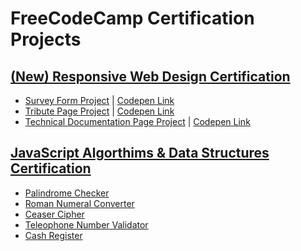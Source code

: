 # FreeCodeCamp Certification Projects

## [(New) Responsive Web Design Certification](https://www.freecodecamp.org/learn/2022/responsive-web-design/)

* [Survey Form Project](https://github.com/karanse/freecodecamp_projects/tree/main/responsive_web_design/survey_form) | [Codepen Link](https://codepen.io/karanse/pen/XWPdOxM)
* [Tribute Page Project](https://github.com/karanse/freecodecamp_projects/tree/main/responsive_web_design/tribute_page) | [Codepen Link](https://codepen.io/karanse/pen/ZEMWwjO)
* [Technical Documentation Page Project](https://github.com/karanse/freecodecamp_projects/tree/main/responsive_web_design/technical_documentation_page) | [Codepen Link](https://codepen.io/karanse/pen/qBMaRbV)

## [JavaScript Algorthims & Data Structures Certification](https://www.freecodecamp.org/learn/javascript-algorithms-and-data-structures/)

* [Palindrome Checker]()
* [Roman Numeral Converter]()
* [Ceaser Cipher]()
* [Teleophone Number Validator]()
* [Cash Register]()
